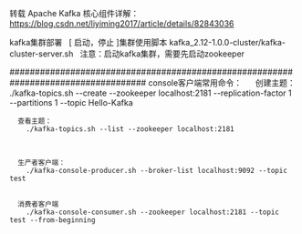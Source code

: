 转载 Apache Kafka 核心组件详解： https://blog.csdn.net/liyiming2017/article/details/82843036


kafka集群部署
   [ 启动，停止 ]集群使用脚本 kafka_2.12-1.0.0-cluster/kafka-cluster-server.sh
   注意：启动kafka集群，需要先启动zookeeper



###################################################################################
console客户端常用命令：
      创建主题：
        ./kafka-topics.sh --create --zookeeper localhost:2181 --replication-factor 1   
      --partitions 1 --topic Hello-Kafka

      查看主题：
        ./kafka-topics.sh --list --zookeeper localhost:2181



      生产者客户端：
        ./kafka-console-producer.sh --broker-list localhost:9092 --topic test


      消费者客户端
        ./kafka-console-consumer.sh --zookeeper localhost:2181 --topic test --from-beginning
